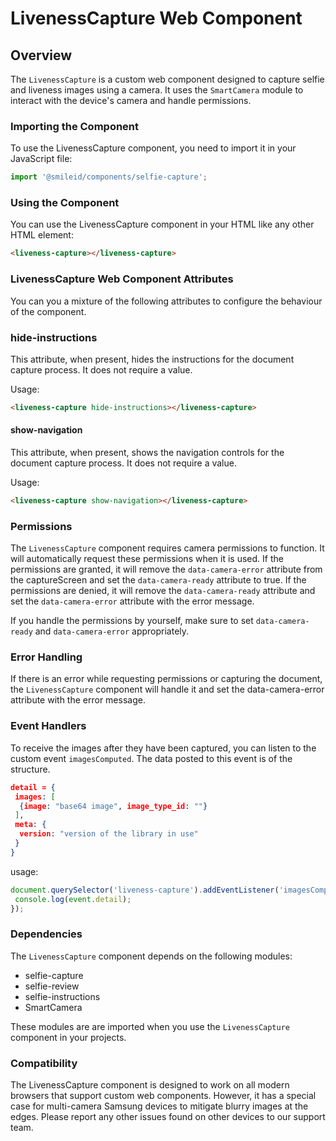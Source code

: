 # LivenessCapture Web Component

## Overview

The `LivenessCapture` is a custom web component designed to capture selfie and liveness images using a camera. It uses the `SmartCamera` module to interact with the device's camera and handle permissions.

### Importing the Component

To use the LivenessCapture component, you need to import it in your JavaScript file:

```js
import '@smileid/components/selfie-capture';
```

### Using the Component

You can use the LivenessCapture component in your HTML like any other HTML element:

```html
<liveness-capture></liveness-capture>
```

### LivenessCapture Web Component Attributes

You can you a mixture of the following attributes to configure the behaviour of the component.

### hide-instructions

This attribute, when present, hides the instructions for the document capture process. It does not require a value.

Usage:

```html
<liveness-capture hide-instructions></liveness-capture>
```

#### show-navigation

This attribute, when present, shows the navigation controls for the document capture process. It does not require a value.

Usage:

```html
<liveness-capture show-navigation></liveness-capture>
```

### Permissions

The `LivenessCapture` component requires camera permissions to function. It will automatically request these permissions when it is used. If the permissions are granted, it will remove the `data-camera-error` attribute from the captureScreen and set the `data-camera-ready` attribute to true. If the permissions are denied, it will remove the `data-camera-ready` attribute and set the `data-camera-error` attribute with the error message.

If you handle the permissions by yourself, make sure to set `data-camera-ready` and `data-camera-error` appropriately.

### Error Handling

If there is an error while requesting permissions or capturing the document, the `LivenessCapture` component will handle it and set the data-camera-error attribute with the error message.

### Event Handlers

To receive the images after they have been captured, you can listen to the custom event `imagesComputed`. The data posted to this event is of the structure.

```json
detail = {
 images: [
  {image: "base64 image", image_type_id: ""}
 ],
 meta: {
  version: "version of the library in use"
 }
}
```

usage:

```js
document.querySelector('liveness-capture').addEventListener('imagesComputed', function(event) {
 console.log(event.detail);
});
```

### Dependencies

The `LivenessCapture` component depends on the following modules:

* selfie-capture
* selfie-review
* selfie-instructions
* SmartCamera

These modules are are imported when you use the `LivenessCapture` component in your projects.

### Compatibility

The LivenessCapture component is designed to work on all modern browsers that support custom web components. However, it has a special case for multi-camera Samsung devices to mitigate blurry images at the edges. Please report any other issues found on other devices to our support team.
